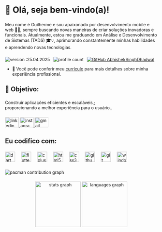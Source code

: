 <h1 align="left">👋 Olá, seja bem-vindo(a)!</h1>

###

<p align="left">Meu nome é Guilherme e sou apaixonado por desenvolvimento mobile e web 🚀📲, sempre buscando novas maneiras de criar soluções inovadoras e funcionais. Atualmente, estou me graduando em Análise e Desenvolvimento de Sistemas (TADS) 🎓💡, aprimorando constantemente minhas habilidades e aprendendo novas tecnologias.</p>

###
![version :25.04.2025](https://img.shields.io/badge/version-25.04.2025-informational) &nbsp;
![profile count](https://komarev.com/ghpvc/?username=gui-ccr&color=red) &nbsp;
[![GitHub AbhishekSinghDhadwal](https://img.shields.io/github/followers/gui-ccr?label=follow&style=social)](https://github.com/gui-ccr)

- 📄 Você pode conferir meu [currículo](https://docs.google.com/document/d/1dYhDuO5vaEu6Fhpg1mC9NxhXybjZnkOmTZvPn1RmODY/edit?tab=t.0) para mais detalhes sobre minha experiência profissional.
<h2 align="left">🎯 Objetivo:</h2>

###

<p align="left">Construir aplicações eficientes e escaláveis,;<br>proporcionando a melhor experiência para o usuário..</p>

###

<div align="left">
  <a href="www.linkedin.com/in/ gui-ccr- Nome " target="_blank">
    <img src="https://raw.githubusercontent.com/maurodesouza/profile-readme-generator/master/src/assets/icons/social/linkedin/default.svg" width="45" height="33" alt="linkedin logo"  />
  </a>
  <a href="https://www.instagram.com/gui_ccr_/" target="_blank">
    <img src="https://raw.githubusercontent.com/maurodesouza/profile-readme-generator/master/src/assets/icons/social/instagram/default.svg" width="45" height="33" alt="instagram logo"  />
  </a>
  <a href="guilhermerodrigues6484@gmail.com" target="_blank">
    <img src="https://raw.githubusercontent.com/maurodesouza/profile-readme-generator/master/src/assets/icons/social/gmail/default.svg" width="45" height="33" alt="gmail logo"  />
  </a>
</div>

###

<h2 align="left">Eu codifico com:</h2>

###

<div align="left">
  <img src="https://cdn.jsdelivr.net/gh/devicons/devicon/icons/dart/dart-original.svg" height="33" alt="dart logo"  />
  <img width="12" />
  <img src="https://cdn.jsdelivr.net/gh/devicons/devicon/icons/flutter/flutter-original.svg" height="33" alt="flutter logo"  />
  <img width="12" />
  <img src="https://cdn.jsdelivr.net/gh/devicons/devicon/icons/cplusplus/cplusplus-original.svg" height="33" alt="cplusplus logo"  />
  <img width="12" />
  <img src="https://cdn.jsdelivr.net/gh/devicons/devicon/icons/html5/html5-original.svg" height="33" alt="html5 logo"  />
  <img width="12" />
  <img src="https://cdn.jsdelivr.net/gh/devicons/devicon/icons/css3/css3-original.svg" height="33" alt="css3 logo"  />
  <img width="12" />
  <img src="https://cdn.jsdelivr.net/gh/devicons/devicon/icons/github/github-original.svg" height="33" alt="github logo"  />
  <img width="12" />
  <img src="https://cdn.jsdelivr.net/gh/devicons/devicon/icons/git/git-original.svg" height="33" alt="git logo"  />
  <img width="12" />
  <img src="https://cdn.jsdelivr.net/gh/devicons/devicon/icons/windows8/windows8-original.svg" height="33" alt="windows8 logo"  />
</div>

###
###

<picture>
  <source media="(prefers-color-scheme: dark)" srcset="https://raw.githubusercontent.com/gui-ccr/gui-ccr/output/pacman-contribution-graph-dark.svg">
  <source media="(prefers-color-scheme: light)" srcset="https://raw.githubusercontent.com/gui-ccr/gui-ccr/output/pacman-contribution-graph.svg">
  <img alt="pacman contribution graph" src="https://raw.githubusercontent.com/gui-ccr/gui-ccr/output/pacman-contribution-graph.svg">
</picture>

###

<div align="center">
  <img src="https://github-readme-stats.vercel.app/api?username=gui-ccr&hide_title=false&hide_rank=false&show_icons=true&include_all_commits=true&count_private=true&disable_animations=false&theme=dracula&locale=en&hide_border=false&order=1" height="150" alt="stats graph"  />
  <img src="https://github-readme-stats.vercel.app/api/top-langs?username=gui-ccr&locale=en&hide_title=false&layout=compact&card_width=320&langs_count=5&theme=dracula&hide_border=false&order=2" height="150" alt="languages graph"  />
</div>


